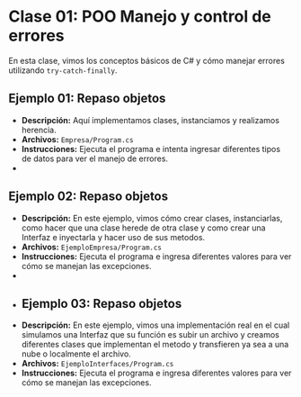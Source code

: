 # Clase 01: POO Manejo y control de errores

En esta clase, vimos los conceptos básicos de C# y cómo manejar errores utilizando `try-catch-finally`.

## Ejemplo 01: Repaso objetos
- **Descripción:** Aquí implementamos clases, instanciamos y realizamos herencia.
- **Archivos:** `Empresa/Program.cs`
- **Instrucciones:** Ejecuta el programa e intenta ingresar diferentes tipos de datos para ver el manejo de errores.
- 
## Ejemplo 02: Repaso objetos
- **Descripción:** En este ejemplo, vimos cómo crear clases, instanciarlas, como hacer que una clase herede de otra clase y como crear una Interfaz e inyectarla y hacer uso de sus metodos.
- **Archivos:** `EjemploEmpresa/Program.cs`
- **Instrucciones:** Ejecuta el programa e ingresa diferentes valores para ver cómo se manejan las excepciones.
- 
- ## Ejemplo 03: Repaso objetos
- **Descripción:** En este ejemplo, vimos una implementación real en el cual simulamos una Interfaz que su función es subir un archivo y creamos diferentes clases que implementan el metodo y transfieren ya sea a una nube o localmente el archivo.
- **Archivos:** `EjemploInterfaces/Program.cs`
- **Instrucciones:** Ejecuta el programa e ingresa diferentes valores para ver cómo se manejan las excepciones.




